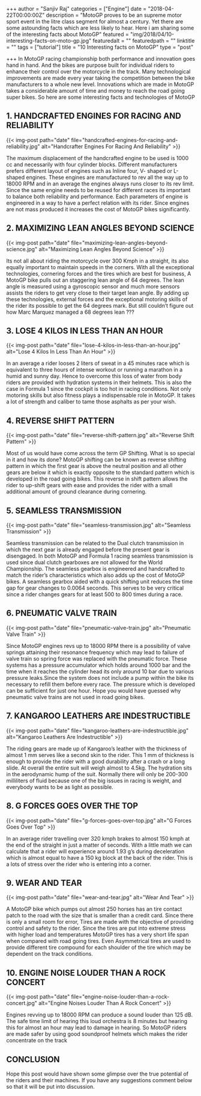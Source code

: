 +++
author = "Sanjiv Raj"
categories = ["Engine"]
date = "2018-04-22T00:00:00Z"
description = "MotoGP proves to be an supreme motor sport event in the litre class segment for almost a century. Yet there are some astounding facts which are less likely to hear. Here i am sharing some of the interesting facts about MotoGP"
featured = "img/2018/04/10-interesting-facts-on-moto-gp.jpg"
featuredalt = ""
featuredpath = ""
linktitle = ""
tags = ["tutorial"]
title = "10 Interesting facts on MotoGP"
type = "post"

+++
In MotoGP racing championship both performance and innovation goes hand in hand. And the bikes are purpose built for individual riders to enhance their control over the motorcycle in the track. Many technological improvements are made every year taking the competition between the bike manufacturers to a whole new level. Innovations which are made in  MotoGP takes a considerable amount of time and money to reach the road going super bikes. So here are some interesting facts and technologies of MotoGP

## 1. HANDCRAFTED ENGINES FOR RACING AND RELIABILITY

{{< img-post path="date" file="handcrafted-engines-for-racing-and-reliability.jpg" alt="Handcrafter Engines For Racing And Reliability" >}}

The maximum displacement of the handcrafted engine to be used is 1000 cc and necessarily with  four cylinder blocks. Different manufacturers prefers different layout of engines such as Inline four, V- shaped or L-shaped engines. These engines are manufactured to rev all the way up to 18000 RPM and in an average the engines always runs closer to its rev limit. Since the same engine needs to be reused for different races its important to balance both reliability and performance. Each parameters of engine is engineered in a way to have a perfect relation with its rider. Since engines are not mass produced it increases the cost of MotoGP bikes significantly.

## 2. MAXIMIZING LEAN ANGLES BEYOND SCIENCE

{{< img-post path="date" file="maximizing-lean-angles-beyond-science.jpg" alt="Maximizing Lean Angles Beyond Science" >}}

Its not all about riding the motorcycle over 300 Kmph in a straight, its also equally important to maintain speeds in the corners. With all the exceptional technologies, cornering forces and the tires which are best for business, A MotoGP bike pulls out an staggering lean angle of 64 degrees. The lean angle is measured using a gyroscopic sensor and much more sensors assists the riders to get very close to their target lean angle. By adding up these technologies, external forces and the exceptional motoring skills of the rider its possible to get the 64 degrees mark. But still couldn’t figure out how Marc Marquez managed a 68 degrees lean ???

## 3. LOSE 4 KILOS IN LESS THAN AN HOUR

{{< img-post path="date" file="lose-4-kilos-in-less-than-an-hour.jpg" alt="Lose 4 Kilos In Less Than An Hour" >}}

In an average a rider looses 2 liters of sweat in a 45 minutes race which is equivalent to three hours of intense workout or running a marathon in a humid and sunny day. Hence to overcome this loss of water from body riders are provided with hydration systems in their helmets. This is also the case in Formula 1 since the cockpit is too hot in racing conditions. Not only motoring skills but also fitness plays a indispensable role in MotoGP. It takes a lot of strength and caliber to tame those asphalts as per your wish.

## 4. REVERSE SHIFT PATTERN

{{< img-post path="date" file="reverse-shift-pattern.jpg" alt="Reverse Shift Pattern" >}}

Most of us would have come across the term GP Shifting. What is so special in it and how its done? MotoGP shifting can be known as reverse shifting pattern in which the first gear is above the neutral position and all other gears are below it which is exactly opposite to the standard pattern which is developed in the road going bikes. This reverse in shift pattern allows the rider to up-shift gears with ease and provides the rider with a small additional amount of ground clearance during cornering.

## 5. SEAMLESS TRANSMISSION

{{< img-post path="date" file="seamless-transmission.jpg" alt="Seamless Transmission" >}}

Seamless transmission can be related to the Dual clutch transmission in which the next gear is already engaged before the present gear is disengaged. In both MotoGP and Formula 1 racing seamless transmission is used since dual clutch gearboxes are not allowed for the World Championship. The seamless gearbox is engineered and handcrafted to match the rider’s characteristics which also adds up the cost of MotoGP bikes. A seamless gearbox aided with a quick shifting unit reduces the time gap for gear changes to 0.0064 seconds. This serves to be very critical since a rider changes gears for at least 500 to 800 times during a race.

## 6. PNEUMATIC VALVE TRAIN

{{< img-post path="date" file="pneumatic-valve-train.jpg" alt="Pneumatic Valve Train" >}}

Since MotoGP engines revs up to 18000 RPM there is a possibility of valve springs attaining their resonance frequency which may lead to failure of valve train so spring force was replaced with the pneumatic force. These systems has a pressure accumulator which holds around 1000 bar and the time when it reaches the cylinder head its only around 10 bar due to various pressure leaks.Since the system does not include a pump within the bike its necessary to refill them before every race. The pressure which is developed can be sufficient for just one hour. Hope you would have guessed why pneumatic valve trains are not used in road going bikes.

## 7. KANGAROO LEATHERS ARE INDESTRUCTIBLE

{{< img-post path="date" file="kangaroo-leathers-are-indestructible.jpg" alt="Kangaroo Leathers Are Indestructible" >}}

The riding gears are made up of Kangaroo’s leather with the thickness of almost 1 mm serves like a second skin to the rider. This 1 mm of thickness is enough to provide the rider with a good durability after a crash or a long slide. At overall the entire suit will weigh almost to 4.5kg. The hydration sits in the aerodynamic hump of the suit. Normally there will only be 200-300 milliliters of fluid because one of the big issues in racing is weight, and everybody wants to be as light as possible.

## 8. G FORCES GOES OVER THE TOP

{{< img-post path="date" file="g-forces-goes-over-top.jpg" alt="G Forces Goes Over Top" >}}

In an average rider travelling over 320 kmph brakes to almost 150 kmph at the end of the straight in just a matter of seconds. With a little math we can calculate that a rider will experience around 1.93 g’s during deceleration which is almost equal to have a 150 kg block at the back of the rider. This is a lots of stress over the rider who is entering into a corner.

## 9. WEAR AND TEAR

{{< img-post path="date" file="wear-and-tear.jpg" alt="Wear And Tear" >}}

A MotoGP bike which pumps out almost 250 horses has an tire contact patch to the road with the size that is smaller than a credit card. Since there is only a small room for error, Tires are made with the objective of providing control and safety to the rider. Since the tires are put into extreme stress with higher load and temperatures MotoGP tires has a very short life span when compared with road going tires. Even Asymmetrical tires are used to provide different tire compound for each shoulder of the tire which may be dependent on the track conditions.

## 10. ENGINE NOISE LOUDER THAN A ROCK CONCERT

{{< img-post path="date" file="engine-noise-louder-than-a-rock-concert.jpg" alt="Engine Noises Louder Than A Rock Concert" >}}

Engines revving up to 18000 RPM can produce a sound louder than 125 dB. The safe time limit of hearing this loud orchestra is 8 minutes but hearing this for almost an hour may lead to damage in hearing. So MotoGP riders are made safer by using good soundproof helmets which makes the rider concentrate on the track

## CONCLUSION

Hope this post would have shown some glimpse over the true potential of the riders and their machines. If you have any suggestions comment below so that it will be put into discussion.